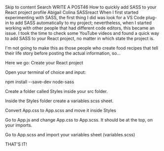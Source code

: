 
Skip to content
Search
WRITE A POST46
How to quickly add SASS to your React project
profile Abigail Colina
SASSreact
When I first started experimenting with SASS, the first thing I did was look for a VS Code plug-in to add SASS automatically to my project; nevertheless, when I started working with other people that had different code editors, this became an issue.
I took the time to check some YouTube videos and found a quick way to add SASS to your React project, no matter in which state the project is.

I'm not going to make this as those people who create food recipes that tell their life story before posting the actual information, so...

Here we go:
Create your React project

Open your terminal of choice and input:

npm install --save-dev node-sass

Create a folder called Styles inside your src folder.

Inside the Styles folder create a variables.scss sheet.

Convert App.css to App.scss and move it inside Styles

Go to App.js and change App.css to App.scss. It should be at the top, on your imports.

Go to App.scss and import your variables sheet (variables.scss)

THAT'S IT!